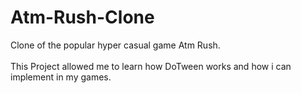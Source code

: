 # Atm-Rush-Clone
Clone of the popular hyper casual game Atm Rush.</br></br> This Project allowed me to learn how DoTween works and how i can implement in my games.
